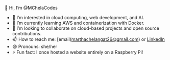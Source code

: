  👋 Hi, I’m @MChelaCodes
- 👀 I’m interested in cloud computing, web development, and AI.
- 🌱 I’m currently learning AWS and containerization with Docker.
- 💞️ I’m looking to collaborate on cloud-based projects and open source contributions.
- 📫 How to reach me: [email(marthachelangat26@gmail.com) or [LinkedIn](www.linkedin.com/in/martha-c-a49336245)
- 😄 Pronouns: she/her
- ⚡ Fun fact: I once hosted a website entirely on a Raspberry Pi!
<!---
MChelaCodes/MChelaCodes is a ✨ special ✨ repository because its `README.md` (this file) appears on your GitHub profile.
You can click the Preview link to take a look at your changes.
--->
